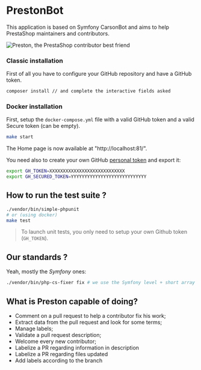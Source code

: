 # PrestonBot

This application is based on Symfony CarsonBot and aims to help PrestaShop maintainers and contributors.

![Preston, the PrestaShop contributor best friend](http://i.imgur.com/r26gJW4.png)

### Classic installation

First of all you have to configure your GitHub repository and have a GitHub token.

```bash
composer install // and complete the interactive fields asked
```

### Docker installation

First, setup the `docker-compose.yml` file with a valid GitHub token and a valid Secure token (can be empty).

```bash
make start
```

The Home page is now available at "http://localhost:81/".

You need also to create your own GitHub [personal token](https://github.com/settings/tokens) and export it:

```bash
export GH_TOKEN=XXXXXXXXXXXXXXXXXXXXXXXXXXXX
export GH_SECURED_TOKEN=YYYYYYYYYYYYYYYYYYYYYYYYYYYY
```

## How to run the test suite ?

```bash
./vendor/bin/simple-phpunit
# or (using docker)
make test
```

> To launch unit tests, you only need to setup your own Github token (`GH_TOKEN`).

## Our standards ?

Yeah, mostly the *Symfony* ones:

```bash
./vendor/bin/php-cs-fixer fix # we use the Symfony level + short array notation filter
```

## What is Preston capable of doing?

* Comment on a pull request to help a contributor fix his work;
* Extract data from the pull request and look for some terms;
* Manage labels;
* Validate a pull request description;
* Welcome every new contributor;
* Labelize a PR regarding information in description
* Labelize a PR regarding files updated
* Add labels according to the branch
